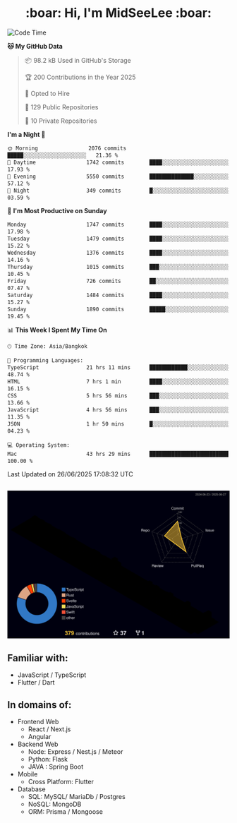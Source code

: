 <h1 align="center"> :boar: Hi, I'm MidSeeLee :boar:</h1>
 
<!--START_SECTION:waka-->
![Code Time](http://img.shields.io/badge/Code%20Time-3%2C132%20hrs%2015%20mins-blue)

**🐱 My GitHub Data** 

> 📦 98.2 kB Used in GitHub's Storage 
 > 
> 🏆 200 Contributions in the Year 2025
 > 
> 💼 Opted to Hire
 > 
> 📜 129 Public Repositories 
 > 
> 🔑 10 Private Repositories 
 > 
**I'm a Night 🦉** 

```text
🌞 Morning                2076 commits        █████░░░░░░░░░░░░░░░░░░░░   21.36 % 
🌆 Daytime                1742 commits        ████░░░░░░░░░░░░░░░░░░░░░   17.93 % 
🌃 Evening                5550 commits        ██████████████░░░░░░░░░░░   57.12 % 
🌙 Night                  349 commits         █░░░░░░░░░░░░░░░░░░░░░░░░   03.59 % 
```
📅 **I'm Most Productive on Sunday** 

```text
Monday                   1747 commits        ████░░░░░░░░░░░░░░░░░░░░░   17.98 % 
Tuesday                  1479 commits        ████░░░░░░░░░░░░░░░░░░░░░   15.22 % 
Wednesday                1376 commits        ████░░░░░░░░░░░░░░░░░░░░░   14.16 % 
Thursday                 1015 commits        ███░░░░░░░░░░░░░░░░░░░░░░   10.45 % 
Friday                   726 commits         ██░░░░░░░░░░░░░░░░░░░░░░░   07.47 % 
Saturday                 1484 commits        ████░░░░░░░░░░░░░░░░░░░░░   15.27 % 
Sunday                   1890 commits        █████░░░░░░░░░░░░░░░░░░░░   19.45 % 
```


📊 **This Week I Spent My Time On** 

```text
🕑︎ Time Zone: Asia/Bangkok

💬 Programming Languages: 
TypeScript               21 hrs 11 mins      ████████████░░░░░░░░░░░░░   48.74 % 
HTML                     7 hrs 1 min         ████░░░░░░░░░░░░░░░░░░░░░   16.15 % 
CSS                      5 hrs 56 mins       ███░░░░░░░░░░░░░░░░░░░░░░   13.66 % 
JavaScript               4 hrs 56 mins       ███░░░░░░░░░░░░░░░░░░░░░░   11.35 % 
JSON                     1 hr 50 mins        █░░░░░░░░░░░░░░░░░░░░░░░░   04.23 % 

💻 Operating System: 
Mac                      43 hrs 29 mins      █████████████████████████   100.00 % 
```


 Last Updated on 26/06/2025 17:08:32 UTC
<!--END_SECTION:waka-->

##

![](./profile-3d-contrib/profile-night-rainbow.svg)

## Familiar with:
- JavaScript / TypeScript
- Flutter / Dart

## In domains of:
- Frontend Web
  - React / Next.js
  - Angular
- Backend Web
  - Node: Express / Nest.js / Meteor
  - Python: Flask
  - JAVA : Spring Boot
- Mobile
  - Cross Platform: Flutter
- Database
  - SQL: MySQL/ MariaDb / Postgres
  - NoSQL: MongoDB
  - ORM: Prisma / Mongoose
